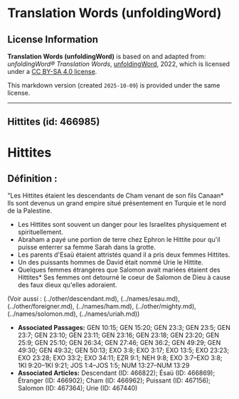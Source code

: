 # Translation Words (unfoldingWord)

## License Information

**Translation Words (unfoldingWord)** is based on and adapted from: _unfoldingWord® Translation Words_, [unfoldingWord](https://unfoldingword.org/utw), 2022, which is licensed under a [CC BY-SA 4.0 license](https://creativecommons.org/licenses/by-sa/4.0/legalcode.en).

This markdown version (created `2025-10-09`) is provided under the same license.



--------------------------------

## Hittites (id: 466985)

Hittites
========

Définition :
------------

"Les Hittites étaient les descendants de Cham venant de son fils Canaan\* Ils sont devenus un grand empire situé présentement en Turquie et le nord de la Palestine.

* Les Hittites sont souvent un danger pour les Israelites physiquement et spirituellement.
* Abraham a payé une portion de terre chez Ephron le Hittite pour qu'il puisse enterrer sa femme Sarah dans la grotte.
* Les parents d'Esaü étaient attristés quand il a pris deux femmes Hittites.
* Un des puissants hommes de David était nommé Urie le Hittite.
* Quelques femmes étrangères que Salomon avait mariées étaient des Hittites\* Ses femmes ont detourné le coeur de Salomon de Dieu à cause des faux dieux qu'elles adoraient.

(Voir aussi : (../other/descendant.md), (../names/esau.md), (../other/foreigner.md), (../names/ham.md), (../other/mighty.md), (../names/solomon.md), (../names/uriah.md))

* **Associated Passages:** GEN 10:15; GEN 15:20; GEN 23:3; GEN 23:5; GEN 23:7; GEN 23:10; GEN 23:11; GEN 23:16; GEN 23:18; GEN 23:20; GEN 25:9; GEN 25:10; GEN 26:34; GEN 27:46; GEN 36:2; GEN 49:29; GEN 49:30; GEN 49:32; GEN 50:13; EXO 3:8; EXO 3:17; EXO 13:5; EXO 23:23; EXO 23:28; EXO 33:2; EXO 34:11; EZR 9:1; NEH 9:8; EXO 3:7–EXO 3:8; 1KI 9:20–1KI 9:21; JOS 1:4–JOS 1:5; NUM 13:27–NUM 13:29
* **Associated Articles:** Descendant (ID: 466822); Ésaü (ID: 466869); Étranger (ID: 466902); Cham (ID: 466962); Puissant (ID: 467156); Salomon (ID: 467364); Urie (ID: 467440)

